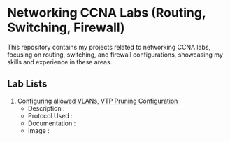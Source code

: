 # Networking CCNA Labs (Routing, Switching, Firewall)

This repository contains my projects related to networking CCNA labs, focusing on routing, switching, and firewall configurations, showcasing my skills and experience in these areas.

## Lab Lists

1. [Configuring allowed VLANs, VTP Pruning Configuration](./Building-VPC-in-AWS)
   - Description :
   - Protocol Used :
   - Documentation :
   - Image :

